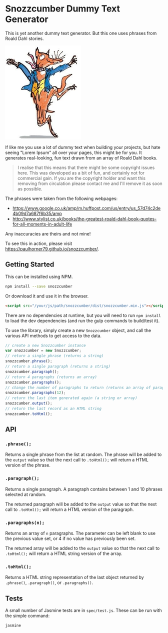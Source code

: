 # Snozzcumber Dummy Text Generator

This is yet another dummy text generator.  But this one uses phrases from Roald
Dahl stories.

![Fantastic Mr. Fox](https://raw.githubusercontent.com/paulhorner79/snozzcumber/master/lib/example/media/mrfox.png "Fantastic Mr. Fox")

If like me you use a lot of dummy text when building your projects, but hate
seeing "Lorem Ipsum" all over your pages, this might be for you.  It generates
real-looking, fun text drawn from an array of Roald Dahl books.

> I realise that this means that there might be some copyright issues here.
This was developed as a bit of fun, and certainly not for commercial gain. If
you are the copyright holder and want this removing from circulation please
contact me and I'll remove it as soon as possible.

The phrases were taken from the following webpages:

- https://www.google.co.uk/amp/m.huffpost.com/us/entry/us_57d74c2de4b09d7a687f6b35/amp
- http://www.stylist.co.uk/books/the-greatest-roald-dahl-book-quotes-for-all-moments-in-adult-life

Any inaccuracies are theirs and not mine!

To see this in action, please visit https://paulhorner79.github.io/snozzcumber/.


## Getting Started

This can be installed using NPM.

```bash
npm install --save snozzcumber
```

Or download it and use it in the browser.

```html
<script src="/your/js/path/snozzcumber/dist/snozzcumber.min.js"></script>
```
There are no dependencies at runtime, but you will need to run `npm install` to
load the dev dependencies (and run the gulp commands to build/test it).

To use the library, simply create a new `Snozzcumber` object, and call the
various API methods to get access to the data.

```javascript
// create a new Snozzcumber instance
var snozzcumber = new Snozzcumber;
// return a single phrase (returns a string)
snozzcumber.phrase();
// return a single paragraph (returns a string)
snozzcumber.paragraph();
// return 4 paragraphs (returns an array)
snozzcumber.paragraphs();
// change the number of paragraphs to return (returns an array of paragraphs)
snozzcumber.paragraphs(12);
// return the last item generated again (a string or array)
snozzcumber.output();
// return the last record as an HTML string
snozzcumber.toHtml();
```

## API

### `.phrase();`

Returns a single phrase from the list at random.  The phrase will be added to
the `output` value so that the next call to `.toHtml();` will return a HTML
version of the phrase.

### `.paragraph();`

Returns a single paragraph. A paragraph contains between 1 and 10 phrases
selected at random.

The returned paragraph will be added to the `output` value so that the next
call to `.toHtml();` will return a HTML version of the paragraph.

### `.paragraphs(n);`

Returns an array of `n` paragraphs.  The parameter can be left blank to use the
previous value set, or 4 if no value has previously been set.

The returned array will be added to the `output` value so that the next
call to `.toHtml();` will return a HTML string version of the array.

### `.toHtml();`

Returns a HTML string representation of the last object returned by
`.phrase()`, `.paragraph()`, or `.paragraphs()`.


## Tests

A small number of Jasmine tests are in `spec/test.js`.  These can be run
with the simple command:

```bash
jasmine
```
